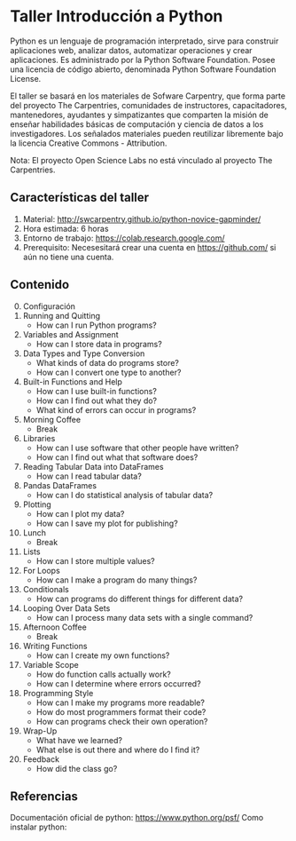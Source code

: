 # Taller Introducción a Python

Python es un lenguaje de programación interpretado, sirve para construir aplicaciones web, analizar datos, automatizar operaciones y crear aplicaciones. Es administrado por la Python Software Foundation. Posee una licencia de código abierto, denominada Python Software Foundation License.

El taller se basará en los materiales de Sofware Carpentry, que forma parte del proyecto The Carpentries, comunidades de instructores, capacitadores, mantenedores, ayudantes y simpatizantes que comparten la misión de enseñar habilidades básicas de computación y ciencia de datos a los investigadores. Los señalados materiales pueden reutilizar libremente bajo la licencia Creative Commons - Attribution. 

Nota: El proyecto Open Science Labs no está vinculado al proyecto The Carpentries.

## Características del taller

1. Material: http://swcarpentry.github.io/python-novice-gapminder/
2. Hora estimada: 6 horas
3. Entorno de trabajo: https://colab.research.google.com/
4. Prerequisito: Necesesitará crear una cuenta en https://github.com/ si aún no tiene una cuenta.
                
## Contenido

0. Configuración  
1. Running and Quitting	
   - How can I run Python programs?
2. Variables and Assignment	
   - How can I store data in programs?
3. Data Types and Type Conversion
	 - What kinds of data do programs store?
   - How can I convert one type to another?
4. Built-in Functions and Help	
   - How can I use built-in functions?
   - How can I find out what they do?
   - What kind of errors can occur in programs?
5. Morning Coffee	
   - Break
6. Libraries	
   - How can I use software that other people have written?
   - How can I find out what that software does?
7. Reading Tabular Data into DataFrames	
   - How can I read tabular data?
8. Pandas DataFrames	
   - How can I do statistical analysis of tabular data?
9. Plotting	
   - How can I plot my data?
   - How can I save my plot for publishing?
10. Lunch	
    - Break
11. Lists	
    - How can I store multiple values?
12. For Loops	
    - How can I make a program do many things?
13. Conditionals	
    - How can programs do different things for different data?
14. Looping Over Data Sets	
    - How can I process many data sets with a single command?
15. Afternoon Coffee	
    - Break
16. Writing Functions	
    - How can I create my own functions?
17. Variable Scope	
    - How do function calls actually work?
    - How can I determine where errors occurred?
18. Programming Style	
    - How can I make my programs more readable?
    - How do most programmers format their code?
    - How can programs check their own operation?
19. Wrap-Up	
    - What have we learned?
    - What else is out there and where do I find it?
20. Feedback	
    - How did the class go?

## Referencias
Documentación oficial de python: https://www.python.org/psf/
Como instalar python: 
